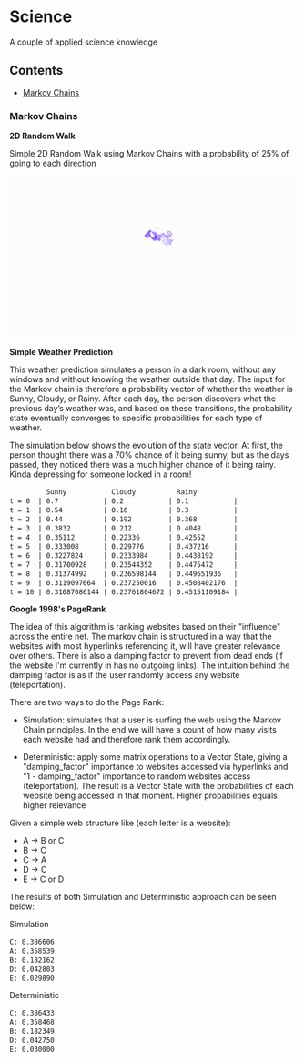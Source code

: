 # Science

A couple of applied science knowledge

## Contents

- [Markov Chains](#markov-chains)

### Markov Chains

**2D Random Walk**

Simple 2D Random Walk using Markov Chains with a probability of 25% of going to each direction

![2D Random Walk](assets/gifs/random_walk_2d.gif)

**Simple Weather Prediction**

This weather prediction simulates a person in a dark room, without any windows and without knowing the weather outside that day. The input for the Markov chain is therefore a probability vector of whether the weather is Sunny, Cloudy, or Rainy. After each day, the person discovers what the previous day’s weather was, and based on these transitions, the probability state eventually converges to specific probabilities for each type of weather.

The simulation below shows the evolution of the state vector. At first, the person thought there was a 70% chance of it being sunny, but as the days passed, they noticed there was a much higher chance of it being rainy. Kinda depressing for someone locked in a room!

```
         Sunny           Cloudy          Rainy
t = 0  | 0.7           | 0.2           | 0.1           |
t = 1  | 0.54          | 0.16          | 0.3           |
t = 2  | 0.44          | 0.192         | 0.368         |
t = 3  | 0.3832        | 0.212         | 0.4048        |
t = 4  | 0.35112       | 0.22336       | 0.42552       |
t = 5  | 0.333008      | 0.229776      | 0.437216      |
t = 6  | 0.3227824     | 0.2333984     | 0.4438192     |
t = 7  | 0.31700928    | 0.23544352    | 0.4475472     |
t = 8  | 0.31374992    | 0.236598144   | 0.449651936   |
t = 9  | 0.3119097664  | 0.237250016   | 0.4508402176  |
t = 10 | 0.31087086144 | 0.23761804672 | 0.45151109184 |
```

**Google 1998's PageRank**

The idea of this algorithm is ranking websites based on their "influence" across the entire net. The markov chain is structured in a way that the websites with most hyperlinks referencing it, will have greater relevance over others. There is also a damping factor to prevent from dead ends (if the website I'm currently in has no outgoing links). The intuition behind the damping factor is as if the user randomly access any website (teleportation).

There are two ways to do the Page Rank:

- Simulation: simulates that a user is surfing the web using the Markov Chain principles. In the end we will have a count of how many visits each website had and therefore rank them accordingly.

- Deterministic: apply some matrix operations to a Vector State, giving a "damping_factor" importance to websites accessed via hyperlinks and "1 - damping_factor" importance to random websites access (teleportation). The result is a Vector State with the probabilities of each website being accessed in that moment. Higher probabilities equals higher relevance

Given a simple web structure like (each letter is a website):

- A -> B or C
- B -> C
- C -> A
- D -> C
- E -> C or D

The results of both Simulation and Deterministic approach can be seen below:

Simulation

```
C: 0.386606
A: 0.358539
B: 0.182162
D: 0.042803
E: 0.029890
```

Deterministic

```
C: 0.386433
A: 0.358468
B: 0.182349
D: 0.042750
E: 0.030000
```
